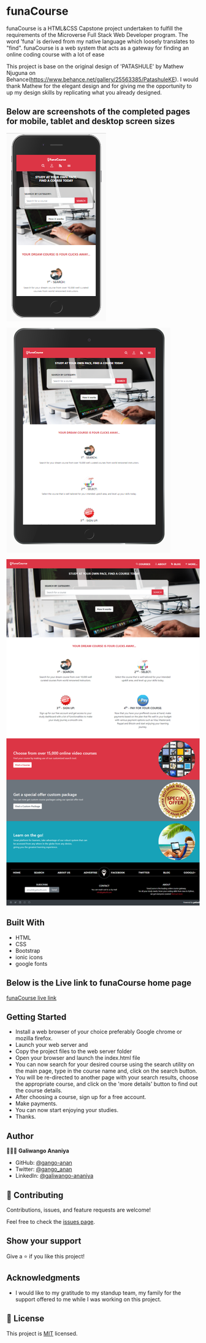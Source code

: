 # funaCourse
funaCourse is a HTML&CSS Capstone project undertaken to fulfill the requirements of the Microverse Full Stack Web Developer program. The word 'funa' is derived from my native language which loosely translates to "find". funaCourse is a web system that acts as a gateway for finding an online coding course with a lot of ease

This project is base on the original design of 'PATASHULE' by Mathew Njuguna on Behance(https://www.behance.net/gallery/25563385/PatashuleKE). I would thank Mathew for the elegant design and for giving me the opportunity to up my design skills by replicating what you already designed.

## Below are screenshots of the completed pages for mobile, tablet and desktop screen sizes

![screenshot](./images/mobile.png)

![screenshot](./images/tablet.png)

![screenshot](./images/desktop.png)


## Built With

- HTML
- CSS
- Bootstrap
- ionic icons
- google fonts


## Below is the Live link to funaCourse home page

[funaCourse live link](https://gango-anan.github.io/funaCourse/)

## Getting Started
- Install a web browser of your choice preferably Google chrome or mozilla firefox.
- Launch your web server and
- Copy the project files to the web server folder
- Open your browser and launch the index.html file
- You can now search for your desired course using the search utility on the main page, type in the course name and, click on the search button.
- You will be re-directed to another page with your search results, choose the appropriate course, and click on the 'more details' button to find out the course details.
- After choosing a course, sign up for a free account.
- Make payments.
- You can now start enjoying your studies.
- Thanks.

## Author
👨🏻‍💻 **Galiwango Ananiya**
- GitHub: [@gango-anan](https://github.com/gango-anan)
- Twitter: [@gango_anan](https://twitter.com/gango_anan)
- LinkedIn: [@galiwango-ananiya](https://www.linkedin.com/in/galiwango-ananiya-0800821b4/)


## 🤝 Contributing

Contributions, issues, and feature requests are welcome!

Feel free to check the [issues page](https://github.com/gango-anan/funaCourse/issues).


## Show your support

Give a ⭐️ if you like this project!

## Acknowledgments

- I would like to my gratitude to my standup team, my family for the support offered to me while I was working on this project. 

## 📝 License

This project is [MIT](https://github.com/gango-anan/funaCourse/blob/master/LICENSE) licensed.

